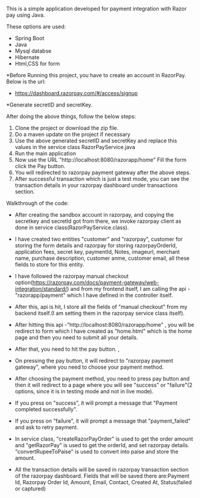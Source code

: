 This is a simple application developed for payment integration with Razor pay using Java.

These options are used:

- Spring Boot
- Java
- Mysql databse
- Hibernate
- Html,CSS for form

*Before Running this project, you have to create an account in RazorPay. Below is the url:
- https://dashboard.razorpay.com/#/access/signup 

*Generate secretID and secretKey.

After doing the above things, follow the below steps:

1. Clone the project or download the zip file.
2. Do a maven update on the project if necessary
3. Use the above generated secretID and secretKey and replace this values in the service class RazorPayService.java
4. Run the main application
5. Now use the URL "http://localhost:8080/razorapp/home" Fill the form click the Pay button. 
6. You will redirected to razorpay payment gateway after the above steps.
7. After successful transaction which is just a test mode, you can see the transaction details in your razorpay dashboard under transactions section.

Walkthrough of the code:

- After creating the sandbox account in razorpay, and copying the secretkey and secretId got from there, we invoke razorpay client as done in service class(RazorPayService.class).

- I have created two entities "customer" and "razorpay", customer for storing the form details and razorpay for storing razorpayOrderId, application fees, secret key, paymentId,
Notes, imageurl, merchant name, purchase description, customer anme, customer email, all these fields to store for this entity.

- I have followed the razorpay manual checkout option(https://razorpay.com/docs/payment-gateway/web-integration/standard/) and from my frontend itself, I am calling the api - "razorapp/payment" which I have defined in the controller itself.

- After this, api is hit, I store all the fields of "manual checkout" from my backend itself.(I am setting them in the razorpay service class itself).

- After hitting this api -"http://localhost:8080/razorapp/home" , you will be redirect to form which I have created as "home.html" which is the home page and then you need to submit all your details.

- After that, you need to hit the pay button.
,
- On pressing the pay button, it will redirect to "razorpay payment gateway", where you need to choose your payment method.

- After choosing the payment method, you need to press pay button and then it will redirect to a page where you will see "success" or "failure"(2 options, since it is in testing mode and not in live mode).

- If you press on "success", it will prompt a message that "Payment completed successfully".

- If you press on "failure", it will prompt a message that "payment_failed" and ask to retry payment.

- In service class, "createRazorPayOrder" is used to get the order amount and "getRazorPay" is used to get the orderId, and set razorpay details. "convertRupeeToPaise" is used to convert into paise and store the amount.

- All the transaction details will be saved in razorpay transaction section of the razorpay dashboard. Fields that will be saved there are:Payment Id, Razorpay Order Id, Amount, Email, Contact, Created At, Status(failed or captured)

